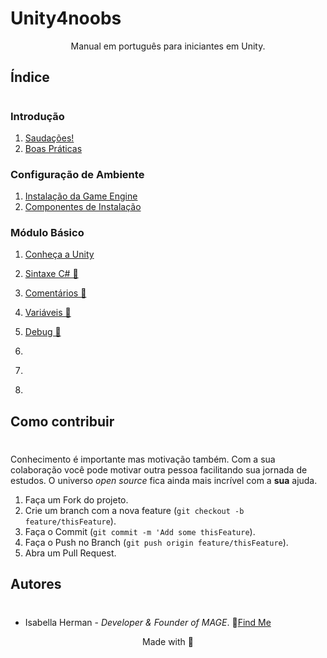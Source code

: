 # Unity4noobs
<center> Manual em português para iniciantes em Unity.
</center>

## Índice
#
### Introdução 
1. [Saudações!](/PT/1_INTRO/1_welcome.md)
2. [Boas Práticas](/PT/1_INTRO/2_wayto.md)

### Configuração de Ambiente
 1. [Instalação da Game Engine](/PT/2_CONFIG/1.download.md)
 2. [Componentes de Instalação](/PT/2_CONFIG/2.install.md)  

### Módulo Básico

1. [Conheça a Unity](/PT/3_BASICO/1/1_interface.md)
1. [Sintaxe C# 🚧](/PT/3_BASICO/2.syntax.md)

1. [Comentários 🚧](#)
1. [Variáveis 🚧](#)
1. [Debug 🚧](#)
1. [](#)
1. [](#)
1. [](#)


## Como contribuir
#
Conhecimento é importante mas motivação também. Com a sua colaboração você pode motivar outra pessoa facilitando sua jornada de estudos. O universo *open source* fica ainda mais incrível com a **sua** ajuda.

1. Faça um Fork do projeto.
2. Crie um branch com a nova feature (`git checkout -b feature/thisFeature`).
3. Faça o Commit (`git commit -m 'Add some thisFeature`).
4. Faça o Push no Branch (`git push origin feature/thisFeature`).
5. Abra um Pull Request.

## Autores
#
* Isabella Herman - *Developer & Founder of MAGE*.
🌟[Find Me](https://twitter.com/isahermanx)


<center>Made with 💜</center>

